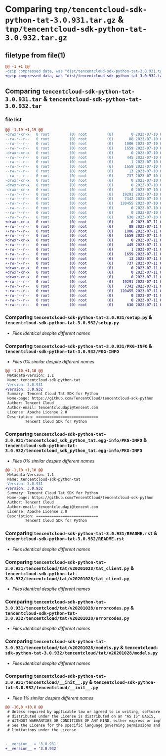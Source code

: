 # Comparing `tmp/tencentcloud-sdk-python-tat-3.0.931.tar.gz` & `tmp/tencentcloud-sdk-python-tat-3.0.932.tar.gz`

## filetype from file(1)

```diff
@@ -1 +1 @@
-gzip compressed data, was "dist/tencentcloud-sdk-python-tat-3.0.931.tar", last modified: Mon Jul 10 00:52:21 2023, max compression
+gzip compressed data, was "dist/tencentcloud-sdk-python-tat-3.0.932.tar", last modified: Tue Jul 11 00:59:38 2023, max compression
```

## Comparing `tencentcloud-sdk-python-tat-3.0.931.tar` & `tencentcloud-sdk-python-tat-3.0.932.tar`

### file list

```diff
@@ -1,19 +1,19 @@
-drwxr-xr-x   0 root         (0) root         (0)        0 2023-07-10 00:52:21.000000 tencentcloud-sdk-python-tat-3.0.931/
--rw-r--r--   0 root         (0) root         (0)       88 2023-07-10 00:52:21.000000 tencentcloud-sdk-python-tat-3.0.931/setup.cfg
--rw-r--r--   0 root         (0) root         (0)     1006 2023-07-10 00:52:20.000000 tencentcloud-sdk-python-tat-3.0.931/setup.py
--rw-r--r--   0 root         (0) root         (0)     1659 2023-07-10 00:52:21.000000 tencentcloud-sdk-python-tat-3.0.931/PKG-INFO
-drwxr-xr-x   0 root         (0) root         (0)        0 2023-07-10 00:52:21.000000 tencentcloud-sdk-python-tat-3.0.931/tencentcloud_sdk_python_tat.egg-info/
--rw-r--r--   0 root         (0) root         (0)      445 2023-07-10 00:52:21.000000 tencentcloud-sdk-python-tat-3.0.931/tencentcloud_sdk_python_tat.egg-info/SOURCES.txt
--rw-r--r--   0 root         (0) root         (0)        1 2023-07-10 00:52:21.000000 tencentcloud-sdk-python-tat-3.0.931/tencentcloud_sdk_python_tat.egg-info/dependency_links.txt
--rw-r--r--   0 root         (0) root         (0)     1659 2023-07-10 00:52:21.000000 tencentcloud-sdk-python-tat-3.0.931/tencentcloud_sdk_python_tat.egg-info/PKG-INFO
--rw-r--r--   0 root         (0) root         (0)       13 2023-07-10 00:52:21.000000 tencentcloud-sdk-python-tat-3.0.931/tencentcloud_sdk_python_tat.egg-info/top_level.txt
--rw-r--r--   0 root         (0) root         (0)      737 2023-07-10 00:52:20.000000 tencentcloud-sdk-python-tat-3.0.931/README.rst
-drwxr-xr-x   0 root         (0) root         (0)        0 2023-07-10 00:52:21.000000 tencentcloud-sdk-python-tat-3.0.931/tencentcloud/
-drwxr-xr-x   0 root         (0) root         (0)        0 2023-07-10 00:52:21.000000 tencentcloud-sdk-python-tat-3.0.931/tencentcloud/tat/
-drwxr-xr-x   0 root         (0) root         (0)        0 2023-07-10 00:52:21.000000 tencentcloud-sdk-python-tat-3.0.931/tencentcloud/tat/v20201028/
--rw-r--r--   0 root         (0) root         (0)    19291 2023-07-10 00:52:20.000000 tencentcloud-sdk-python-tat-3.0.931/tencentcloud/tat/v20201028/tat_client.py
--rw-r--r--   0 root         (0) root         (0)     7342 2023-07-10 00:52:20.000000 tencentcloud-sdk-python-tat-3.0.931/tencentcloud/tat/v20201028/errorcodes.py
--rw-r--r--   0 root         (0) root         (0)   120455 2023-07-10 00:52:20.000000 tencentcloud-sdk-python-tat-3.0.931/tencentcloud/tat/v20201028/models.py
--rw-r--r--   0 root         (0) root         (0)        0 2023-07-10 00:52:20.000000 tencentcloud-sdk-python-tat-3.0.931/tencentcloud/tat/v20201028/__init__.py
--rw-r--r--   0 root         (0) root         (0)        0 2023-07-10 00:52:20.000000 tencentcloud-sdk-python-tat-3.0.931/tencentcloud/tat/__init__.py
--rw-r--r--   0 root         (0) root         (0)      630 2023-07-10 00:52:20.000000 tencentcloud-sdk-python-tat-3.0.931/tencentcloud/__init__.py
+drwxr-xr-x   0 root         (0) root         (0)        0 2023-07-11 00:59:38.000000 tencentcloud-sdk-python-tat-3.0.932/
+-rw-r--r--   0 root         (0) root         (0)       88 2023-07-11 00:59:38.000000 tencentcloud-sdk-python-tat-3.0.932/setup.cfg
+-rw-r--r--   0 root         (0) root         (0)     1006 2023-07-11 00:59:38.000000 tencentcloud-sdk-python-tat-3.0.932/setup.py
+-rw-r--r--   0 root         (0) root         (0)     1659 2023-07-11 00:59:38.000000 tencentcloud-sdk-python-tat-3.0.932/PKG-INFO
+drwxr-xr-x   0 root         (0) root         (0)        0 2023-07-11 00:59:38.000000 tencentcloud-sdk-python-tat-3.0.932/tencentcloud_sdk_python_tat.egg-info/
+-rw-r--r--   0 root         (0) root         (0)      445 2023-07-11 00:59:38.000000 tencentcloud-sdk-python-tat-3.0.932/tencentcloud_sdk_python_tat.egg-info/SOURCES.txt
+-rw-r--r--   0 root         (0) root         (0)        1 2023-07-11 00:59:38.000000 tencentcloud-sdk-python-tat-3.0.932/tencentcloud_sdk_python_tat.egg-info/dependency_links.txt
+-rw-r--r--   0 root         (0) root         (0)     1659 2023-07-11 00:59:38.000000 tencentcloud-sdk-python-tat-3.0.932/tencentcloud_sdk_python_tat.egg-info/PKG-INFO
+-rw-r--r--   0 root         (0) root         (0)       13 2023-07-11 00:59:38.000000 tencentcloud-sdk-python-tat-3.0.932/tencentcloud_sdk_python_tat.egg-info/top_level.txt
+-rw-r--r--   0 root         (0) root         (0)      737 2023-07-11 00:59:38.000000 tencentcloud-sdk-python-tat-3.0.932/README.rst
+drwxr-xr-x   0 root         (0) root         (0)        0 2023-07-11 00:59:38.000000 tencentcloud-sdk-python-tat-3.0.932/tencentcloud/
+drwxr-xr-x   0 root         (0) root         (0)        0 2023-07-11 00:59:38.000000 tencentcloud-sdk-python-tat-3.0.932/tencentcloud/tat/
+drwxr-xr-x   0 root         (0) root         (0)        0 2023-07-11 00:59:38.000000 tencentcloud-sdk-python-tat-3.0.932/tencentcloud/tat/v20201028/
+-rw-r--r--   0 root         (0) root         (0)    19291 2023-07-11 00:59:38.000000 tencentcloud-sdk-python-tat-3.0.932/tencentcloud/tat/v20201028/tat_client.py
+-rw-r--r--   0 root         (0) root         (0)     7342 2023-07-11 00:59:38.000000 tencentcloud-sdk-python-tat-3.0.932/tencentcloud/tat/v20201028/errorcodes.py
+-rw-r--r--   0 root         (0) root         (0)   120455 2023-07-11 00:59:38.000000 tencentcloud-sdk-python-tat-3.0.932/tencentcloud/tat/v20201028/models.py
+-rw-r--r--   0 root         (0) root         (0)        0 2023-07-11 00:59:38.000000 tencentcloud-sdk-python-tat-3.0.932/tencentcloud/tat/v20201028/__init__.py
+-rw-r--r--   0 root         (0) root         (0)        0 2023-07-11 00:59:38.000000 tencentcloud-sdk-python-tat-3.0.932/tencentcloud/tat/__init__.py
+-rw-r--r--   0 root         (0) root         (0)      630 2023-07-11 00:59:38.000000 tencentcloud-sdk-python-tat-3.0.932/tencentcloud/__init__.py
```

### Comparing `tencentcloud-sdk-python-tat-3.0.931/setup.py` & `tencentcloud-sdk-python-tat-3.0.932/setup.py`

 * *Files identical despite different names*

### Comparing `tencentcloud-sdk-python-tat-3.0.931/PKG-INFO` & `tencentcloud-sdk-python-tat-3.0.932/PKG-INFO`

 * *Files 0% similar despite different names*

```diff
@@ -1,10 +1,10 @@
 Metadata-Version: 1.1
 Name: tencentcloud-sdk-python-tat
-Version: 3.0.931
+Version: 3.0.932
 Summary: Tencent Cloud Tat SDK for Python
 Home-page: https://github.com/TencentCloud/tencentcloud-sdk-python
 Author: Tencent Cloud
 Author-email: tencentcloudapi@tencent.com
 License: Apache License 2.0
 Description: ============================
         Tencent Cloud SDK for Python
```

### Comparing `tencentcloud-sdk-python-tat-3.0.931/tencentcloud_sdk_python_tat.egg-info/PKG-INFO` & `tencentcloud-sdk-python-tat-3.0.932/tencentcloud_sdk_python_tat.egg-info/PKG-INFO`

 * *Files 0% similar despite different names*

```diff
@@ -1,10 +1,10 @@
 Metadata-Version: 1.1
 Name: tencentcloud-sdk-python-tat
-Version: 3.0.931
+Version: 3.0.932
 Summary: Tencent Cloud Tat SDK for Python
 Home-page: https://github.com/TencentCloud/tencentcloud-sdk-python
 Author: Tencent Cloud
 Author-email: tencentcloudapi@tencent.com
 License: Apache License 2.0
 Description: ============================
         Tencent Cloud SDK for Python
```

### Comparing `tencentcloud-sdk-python-tat-3.0.931/README.rst` & `tencentcloud-sdk-python-tat-3.0.932/README.rst`

 * *Files identical despite different names*

### Comparing `tencentcloud-sdk-python-tat-3.0.931/tencentcloud/tat/v20201028/tat_client.py` & `tencentcloud-sdk-python-tat-3.0.932/tencentcloud/tat/v20201028/tat_client.py`

 * *Files identical despite different names*

### Comparing `tencentcloud-sdk-python-tat-3.0.931/tencentcloud/tat/v20201028/errorcodes.py` & `tencentcloud-sdk-python-tat-3.0.932/tencentcloud/tat/v20201028/errorcodes.py`

 * *Files identical despite different names*

### Comparing `tencentcloud-sdk-python-tat-3.0.931/tencentcloud/tat/v20201028/models.py` & `tencentcloud-sdk-python-tat-3.0.932/tencentcloud/tat/v20201028/models.py`

 * *Files identical despite different names*

### Comparing `tencentcloud-sdk-python-tat-3.0.931/tencentcloud/__init__.py` & `tencentcloud-sdk-python-tat-3.0.932/tencentcloud/__init__.py`

 * *Files 1% similar despite different names*

```diff
@@ -10,8 +10,8 @@
 # Unless required by applicable law or agreed to in writing, software
 # distributed under the License is distributed on an "AS IS" BASIS,
 # WITHOUT WARRANTIES OR CONDITIONS OF ANY KIND, either express or implied.
 # See the License for the specific language governing permissions and
 # limitations under the License.
 
 
-__version__ = '3.0.931'
+__version__ = '3.0.932'
```

